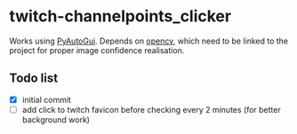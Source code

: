 # twitch-channelpoints_clicker
Works using [PyAutoGui](https://pyautogui.readthedocs.io/en/latest/index.html).
Depends on [opencv](https://pypi.org/project/opencv-python/), which need to be linked to the project for proper image confidence realisation.


## Todo list  
- [x] initial commit  
- [ ] add click to twitch favicon before checking every 2 minutes (for better background work)  

